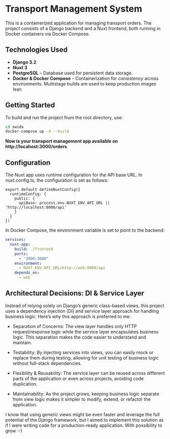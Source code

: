# Transport Management System

This is a containerized application for managing transport orders. The project consists of a Django backend and a Nuxt frontend, both running in Docker containers via Docker Compose.

## Technologies Used

- **Django 3.2**
- **Nuxt 3** 
- **PostgreSQL** – Database used for persistent data storage.
- **Docker & Docker Compose** – Containerization for consistency across environments. Multistage builds are used to keep production images lean
## Getting Started

To build and run the project from the root directory, use:

```bash
cd swida
docker-compose up -d --build
```
**Now is your transport management app available on http://locahost:3000/orders**

## Configuration
The Nuxt app uses runtime configuration for the API base URL. In nuxt.config.ts, the configuration is set as follows:
```
export default defineNuxtConfig({
  runtimeConfig: {
    public: {
      apiBase: process.env.NUXT_ENV_API_URL || 'http://localhost:8000/api'
    }
  }
})
```
In Docker Compose, the environment variable is set to point to the backend:
```yaml
services:
  nuxt-app:
    build: ./frontend
    ports:
      - "3000:3000"
    environment:
      - NUXT_ENV_API_URL=http://web:8000/api
    depends_on:
      - web
```

## Architectural Decisions: DI & Service Layer
Instead of relying solely on Django’s generic class-based views, this project uses a dependency injection (DI) and service layer approach for handling business logic. Here’s why this approach is preferred to me:
- Separation of Concerns:
The view layer handles only HTTP request/response logic while the service layer encapsulates business logic. This separation makes the code easier to understand and maintain.

- Testability:
By injecting services into views, you can easily mock or replace them during testing, allowing for unit testing of business logic without full-stack dependencies.

- Flexibility & Reusability:
The service layer can be reused across different parts of the application or even across projects, avoiding code duplication.

- Maintainability:
As the project grows, keeping business logic separate from view logic makes it simpler to modify, extend, or refactor the application.

I know that using generic views might be even faster and leverage the full potential of the Django framework, but I aimed to implement this solution as if I were writing code for a production-ready application. With possibility to grow :-)
